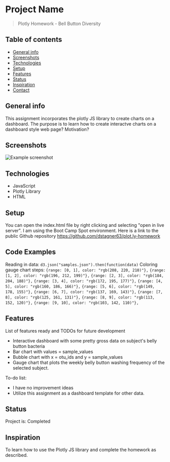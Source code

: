 
# Project Name
> Plotly Homework - Bell Button Diversity

## Table of contents
* [General info](#general-info)
* [Screenshots](#screenshots)
* [Technologies](#technologies)
* [Setup](#setup)
* [Features](#features)
* [Status](#status)
* [Inspiration](#inspiration)
* [Contact](#contact)

## General info
This assignment incorporates the plotly JS library to create charts on a dashboard. The purpose is to learn how to create interactve charts on a dashboard style web page? Motivation?

## Screenshots
![Example screenshot](./Images/dashboard_part1.png)

## Technologies
* JavaScript
* Plotly Library
* HTML

## Setup
You can open the index.html file by right clicking and selecting "open in live server". I am using the Boot Camp Spot environment. Here is a link to the public Github repository https://github.com/dstagner63/plot.ly-homework 

## Code Examples
Reading in data:
`d3.json("samples.json").then(function(data)`
Coloring gauge chart steps:
`{range: [0, 1], color: "rgb(208, 220, 210)"},`
`{range: [1, 2], color: "rgb(196, 212, 199)"},`
`{range: [2, 3], color: "rgb(184, 204, 188)"},`
`{range: [3, 4], color: "rgb(172, 195, 177)"},`
`{range: [4, 5], color: "rgb(160, 186, 166)"},`
`{range: [5, 6], color: "rgb(149, 178, 155)"},`
`{range: [6, 7], color: "rgb(137, 169, 143)"},`
`{range: [7, 8], color: "rgb(125, 161, 131)"},`
`{range: [8, 9], color: "rgb(113, 152, 120)"},`
`{range: [9, 10], color: "rgb(103, 142, 110)"},`

## Features
List of features ready and TODOs for future development
* Interactive dashboard with some pretty gross data on subject's belly button bacteria
* Bar chart with values = sample_values
* Bubble chart with x = otu_ids and y = sample_values
* Gauge chart that plots the weekly belly button washing frequency of the selected subject.

To-do list:
* I have no improvement ideas
* Utilize this assignment as a dashboard template for other data.

## Status
Project is: Completed

## Inspiration
To learn how to use the Plotly JS library and complete the homework as described.


